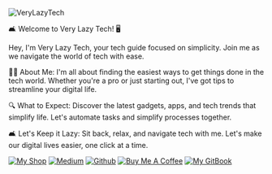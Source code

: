 ![VeryLazyTech](https://cdn.buymeacoffee.com/uploads/cover_images/2024/09/VbC5KpLZxyPSdXglKOYG9DWCV6mR1VCRqqW2Jadx.jpg)

🛋️ Welcome to Very Lazy Tech! 🖥️

Hey, I'm Very Lazy Tech, your tech guide focused on simplicity. Join me as we navigate the world of tech with ease.

👨‍💻 About Me:
I'm all about finding the easiest ways to get things done in the tech world. Whether you're a pro or just starting out, I've got tips to streamline your digital life.

🔍 What to Expect:
Discover the latest gadgets, apps, and tech trends that simplify life. Let's automate tasks and simplify processes together.

🛋️ Let's Keep it Lazy:
Sit back, relax, and navigate tech with me. Let's make our digital lives easier, one click at a time.


[![My Shop](https://img.shields.io/badge/My%20Shop-verylazytech-%23FFDD00?style=flat&logo=buy-me-a-coffee&logoColor=yellow)](https://buymeacoffee.com/verylazytech/extras)
[![Medium](https://img.shields.io/badge/Medium-%40verylazytech-%231572B6?style=flat&logo=medium&logoColor=white)](https://medium.com/@verylazytech)
[![Github](https://img.shields.io/badge/Github-verylazytech-%23181717?style=flat&logo=github&logoColor=white)](https://github.com/verylazytech)
[![Buy Me A Coffee](https://img.shields.io/badge/Buy%20Me%20A%20Coffee-verylazytech-%23FFDD00?style=flat&logo=buy-me-a-coffee&logoColor=yellow)](https://buymeacoffee.com/verylazytech)
[![My GitBook](https://img.shields.io/badge/My%20GitBook-VeryLazyTech-%23FFDD00?style=flat&logo=gitbook&logoColor=white)](https://www.verylazytech.com)
